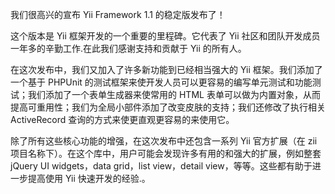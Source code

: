 我们很高兴的宣布 Yii Framework 1.1 的稳定版发布了！

这个版本是 Yii 框架开发的一个重要的里程碑。它代表了 Yii 社区和团队开发成员一年多的辛勤工作.在此我们感谢支持和贡献于 Yii 的所有人。

在这次发布中，我们又加入了许多新功能到已经相当强大的 Yii 框架。我们添加了一个基于 PHPUnit 的测试框架来使开发人员可以更容易的编写单元测试和功能测试；我们添加了一个表单生成器来使常用的 HTML 表单可以做为内置对象，从而提高可重用性；我们为全局小部件添加了改变皮肤的支持；我们还修改了执行相关 ActiveRecord 查询的方式来使更直观更容易的来使用它。

除了所有这些核心功能的增强，在这次发布中还包含一系列 Yii 官方扩展（在 zii 项目名称下）。在这个库中，用户可能会发现许多有用的和强大的扩展，例如整套 jQuery UI widgets，data grid，list view，detail view，等等。这些都有助于进一步提高使用 Yii 快速开发的经验.。